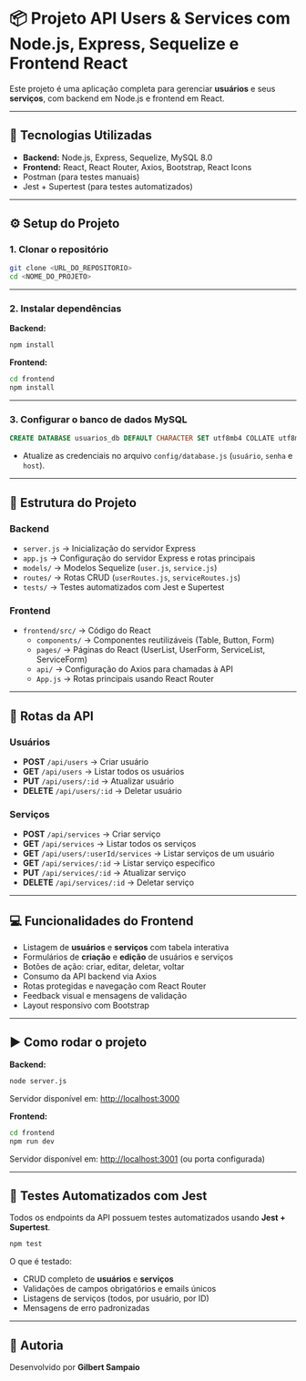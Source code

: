 # 📦 Projeto API Users & Services com Node.js, Express, Sequelize e Frontend React

Este projeto é uma aplicação completa para gerenciar **usuários** e seus **serviços**, com backend em Node.js e frontend em React.

---

## 🚀 Tecnologias Utilizadas

- **Backend:** Node.js, Express, Sequelize, MySQL 8.0
- **Frontend:** React, React Router, Axios, Bootstrap, React Icons
- Postman (para testes manuais)
- Jest + Supertest (para testes automatizados)

---

## ⚙️ Setup do Projeto

### 1. Clonar o repositório

```bash
git clone <URL_DO_REPOSITORIO>
cd <NOME_DO_PROJETO>
```

---

### 2. Instalar dependências

**Backend:**
```bash
npm install
```

**Frontend:**
```bash
cd frontend
npm install
```

---

### 3. Configurar o banco de dados MySQL

```sql
CREATE DATABASE usuarios_db DEFAULT CHARACTER SET utf8mb4 COLLATE utf8mb4_unicode_ci;
```

- Atualize as credenciais no arquivo `config/database.js` (`usuário`, `senha` e `host`).

---

## 📁 Estrutura do Projeto

### Backend

- `server.js` → Inicialização do servidor Express
- `app.js` → Configuração do servidor Express e rotas principais
- `models/` → Modelos Sequelize (`user.js`, `service.js`)
- `routes/` → Rotas CRUD (`userRoutes.js`, `serviceRoutes.js`)
- `tests/` → Testes automatizados com Jest e Supertest

### Frontend

- `frontend/src/` → Código do React
  - `components/` → Componentes reutilizáveis (Table, Button, Form)
  - `pages/` → Páginas do React (UserList, UserForm, ServiceList, ServiceForm)
  - `api/` → Configuração do Axios para chamadas à API
  - `App.js` → Rotas principais usando React Router

---

## 🔁 Rotas da API

### Usuários
- **POST** `/api/users` → Criar usuário
- **GET** `/api/users` → Listar todos os usuários
- **PUT** `/api/users/:id` → Atualizar usuário
- **DELETE** `/api/users/:id` → Deletar usuário

### Serviços
- **POST** `/api/services` → Criar serviço
- **GET** `/api/services` → Listar todos os serviços
- **GET** `/api/users/:userId/services` → Listar serviços de um usuário
- **GET** `/api/services/:id` → Listar serviço específico
- **PUT** `/api/services/:id` → Atualizar serviço
- **DELETE** `/api/services/:id` → Deletar serviço

---

## 💻 Funcionalidades do Frontend

- Listagem de **usuários** e **serviços** com tabela interativa
- Formulários de **criação** e **edição** de usuários e serviços
- Botões de ação: criar, editar, deletar, voltar
- Consumo da API backend via Axios
- Rotas protegidas e navegação com React Router
- Feedback visual e mensagens de validação
- Layout responsivo com Bootstrap

---

## ▶️ Como rodar o projeto

**Backend:**
```bash
node server.js
```
Servidor disponível em: [http://localhost:3000](http://localhost:3000)

**Frontend:**
```bash
cd frontend
npm run dev
```
Servidor disponível em: [http://localhost:3001](http://localhost:3001) (ou porta configurada)

---

## 🧪 Testes Automatizados com Jest

Todos os endpoints da API possuem testes automatizados usando **Jest + Supertest**.

```bash
npm test
```

O que é testado:
- CRUD completo de **usuários** e **serviços**
- Validações de campos obrigatórios e emails únicos
- Listagens de serviços (todos, por usuário, por ID)
- Mensagens de erro padronizadas

---

## 👤 Autoria

Desenvolvido por **Gilbert Sampaio**

